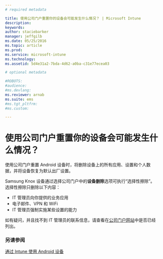 ```yaml
---
# required metadata

title: 使用公司门户重置你的设备会可能发生什么情况？ | Microsoft Intune
description:
keywords:
author: staciebarker
manager: jeffgilb
ms.date: 05/25/2016
ms.topic: article
ms.prod:
ms.service: microsoft-intune
ms.technology:
ms.assetid: 5d4e31a2-7bda-4d62-a0ba-c31e77ecea03

# optional metadata

#ROBOTS:
#audience:
#ms.devlang:
ms.reviewer: arnab
ms.suite: ems
#ms.tgt_pltfrm:
#ms.custom:

---
```



# 使用公司门户重置你的设备会可能发生什么情况？

使用公司门户重置 Android 设备时，将删除设备上的所有应用、设置和个人数据，并将设备恢复为默认出厂设置。

Samsung Knox 设备通过选择公司门户中的**设备删除**选项可执行“选择性擦除”。 选择性擦除只删除以下内容：

- IT 管理员向你提供的业务应用
- 电子邮件、VPN 和 WiFi
- IT 管理员强制实施某些设置的能力

如有疑问，并且找不到 IT 管理员的联系信息，请查看在[公司门户网站](http://portal.manage.microsoft.com)中是否已经列出。

### 另请参阅
[通过 Intune 使用 Android 设备](using-your-android-device-with-intune.md)

<!--HONumber=Jun16_HO1-->


